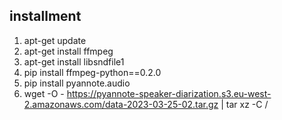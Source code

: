 ## installment 

1. apt-get update
2. apt-get install ffmpeg
3. apt-get install libsndfile1
4. pip install ffmpeg-python==0.2.0
5. pip install pyannote.audio
6. wget -O - https://pyannote-speaker-diarization.s3.eu-west-2.amazonaws.com/data-2023-03-25-02.tar.gz | tar xz -C /